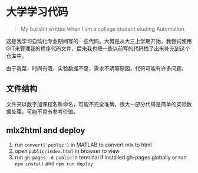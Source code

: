 # 大学学习代码

> My bullshit written when I am a college student studing Automation.

这是我学习自动化专业期间写的一些代码。大概是从大三上学期开始，我尝试使用GIT来管理我的程序代码文件，后来我也把一些以前写的代码找了出来补充到这个仓库中。

由于我菜，时间有限，实验数据不足，需求不明等原因，代码可能有许多问题。

## 文件结构

文件夹以数字加课程名称命名，可能不完全准确，很大一部分代码是简单的实验数据处理，可能不具有参考价值。

## mlx2html and deploy

1. run `convert('public')` in MATLAB to convert mlx to html
2. open `public/index.html` in browser to view
3. run `gh-pages -d public` in terminal if installed gh-pages globally or run `npm install` and `npm run deploy`
